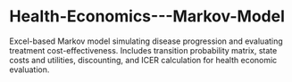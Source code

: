 # Health-Economics---Markov-Model
Excel-based Markov model simulating disease progression and evaluating treatment cost-effectiveness. Includes transition probability matrix, state costs and utilities, discounting, and ICER calculation for health economic evaluation.

